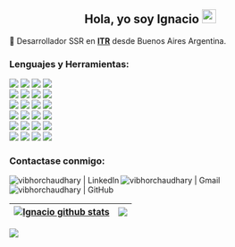 <h2 align='center'>
 Hola, yo soy Ignacio <img  src="https://media.giphy.com/media/hvRJCLFzcasrR4ia7z/giphy.gif" width="25px">
</h2>

  💼 Desarrollador SSR en **[ITR](https://www.itrsa.com.ar/)** desde Buenos Aires Argentina.



### Lenguajes y Herramientas:
<code><img src="https://img.shields.io/badge/Java-ED8B00?style=for-the-badge&logo=java&logoColor=white"></code>
<code><img src="https://img.shields.io/badge/JavaScript-323330?style=for-the-badge&logo=javascript&logoColor=F7DF1E"></code>
<code><img src="https://img.shields.io/badge/TypeScript-007ACC?style=for-the-badge&logo=typescript&logoColor=white"></code>
<code><img src="https://img.shields.io/badge/C%23-239120?style=for-the-badge&logo=c-sharp&logoColor=white"></code>
<br/>
<code><img src="https://img.shields.io/badge/Angular-DD0031?style=for-the-badge&logo=angular&logoColor=white"></code>
<code><img src="https://img.shields.io/badge/Spring-6DB33F?style=for-the-badge&logo=spring&logoColor=white"></code>
<code><img src="https://img.shields.io/badge/apache_maven-C71A36?style=for-the-badge&logo=apachemaven&logoColor=white"></code>
<code><img src="https://img.shields.io/badge/.NET-512BD4?style=for-the-badge&logo=dotnet&logoColor=white"></code>
<br/>
<code><img src="https://img.shields.io/badge/HTML5-E34F26?style=for-the-badge&logo=html5&logoColor=white"></code>
<code><img src="https://img.shields.io/badge/CSS3-1572B6?style=for-the-badge&logo=css3&logoColor=white"></code>
<code><img src="https://img.shields.io/badge/Bootstrap-563D7C?style=for-the-badge&logo=bootstrap&logoColor=white"></code>
<code><img src="https://img.shields.io/badge/Bootstrap-563D7C?style=for-the-badge&logo=bootstrap&logoColor=white"></code>
<br/>
<code><img src="https://img.shields.io/badge/GIT-E44C30?style=for-the-badge&logo=git&logoColor=white"></code>
<code><img src="https://img.shields.io/badge/GitHub-100000?style=for-the-badge&logo=github&logoColor=white"></code>
<code><img src="https://img.shields.io/badge/GitLab-330F63?style=for-the-badge&logo=gitlab&logoColor=white"></code>
<code><img src="https://img.shields.io/badge/material%20design-757575?style=for-the-badge&logo=material%20design&logoColor=white"></code>
<br/>
<code><img src="https://img.shields.io/badge/Eclipse-2C2255?style=for-the-badge&logo=eclipse&logoColor=white"></code>
<code><img src="https://img.shields.io/badge/IntelliJIDEA-000000.svg?style=for-the-badge&logo=intellij-idea&logoColor=white"></code>
<code><img src="https://img.shields.io/badge/Visual_Studio_Code-0078D4?style=for-the-badge&logo=visual%20studio%20code&logoColor=white"></code>
<code><img src="https://img.shields.io/badge/sublime_text-%23575757.svg?&style=for-the-badge&logo=sublime-text&logoColor=important"></code>
<br/>
<code><img src="https://img.shields.io/badge/Windows-0078D6?style=for-the-badge&logo=windows&logoColor=white"></code>
<code><img src="https://img.shields.io/badge/Linux-FCC624?style=for-the-badge&logo=linux&logoColor=black"></code>
<code><img src="https://img.shields.io/badge/Postman-FF6C37?style=for-the-badge&logo=Postman&logoColor=white"></code>
<code><img src="https://img.shields.io/badge/json-5E5C5C?style=for-the-badge&logo=json&logoColor=white"></code>


### Contactase conmigo:
[<img align="left" alt="vibhorchaudhary | LinkedIn" src="https://img.shields.io/badge/LinkedIn-0077B5?style=for-the-badge&logo=linkedin&logoColor=white&logoColor=white" />][linkedin]
[<img align="left" alt="vibhorchaudhary | Gmail" src="https://img.shields.io/badge/Gmail-D14836?style=for-the-badge&logo=gmail&logoColor=white"/>][gmail]
[<img align="left" alt="vibhorchaudhary | GitHub" src="https://img.shields.io/badge/GitHub-100000?style=for-the-badge&logo=github&logoColor=white" />][github]
<br />
<br />


| <a href="https://github.com/nachocastineira/github-readme-stats"><img align="center" src="https://github-readme-stats.vercel.app/api?username=nachocastineira&show_icons=true&include_all_commits=true&theme=buefy&hide_border=true&locale=es&count_private=true&hide_rank=true" alt="Ignacio github stats" /></a> | <a href="https://github.com/nachocastineira/github-readme-stats"><img align="center" src="https://github-readme-stats.vercel.app/api/top-langs/?username=nachocastineira&layout=compact&theme=buefy&hide_border=true&locale=es&langs_count=6" /></a> |
| ------------- | ------------- |

<a href="https://github-profile-summary-cards.vercel.app/api/cards/profile-details?username=nachocastineira&theme=vue"><img align="center" src="https://github-profile-summary-cards.vercel.app/api/cards/profile-details?username=nachocastineira&theme=github" /></a>


[linkedin]: https://linkedin.com/in/icastineira
[gmail]: mailto:ncastineira1@gmail.com
[github]: https://github.com/nachocastineira
